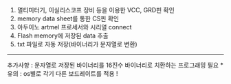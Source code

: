 1. 멀티미터기, 이실리스코프 장비 등을 이용한 VCC, GRD핀 확인
2. memory data sheet를 통한 CS핀 확인
3. 아두이노 artmel 프로세서와 시리얼 connect
4. Flash memory에 저장된 data 추출
5. txt 파일로 자동 저장(바이너리가 문자열로 변환)
--------------------------------------------------------------------------------
추가사항 : 문자열로 저장된 바이너리를 16진수 바이너리로 치환하는 프로그래밍 필요
*유의 : os별로 각기 다른 보드레이트를 적용 !
